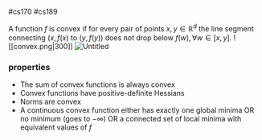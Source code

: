 #cs170 #cs189

A function $f$ is convex if for every pair of points $x, y \in \mathbb{R}^d$ the line segment connecting $(x, f(x)$ to $(y, f(y))$ does not drop below $f(w), \forall w \in [x, y]$.
![[convex.png|300]]
![Untitled](https://s3-us-west-2.amazonaws.com/secure.notion-static.com/84b3731f-7993-4589-b922-2540e0c74e6b/Untitled.png)

### properties
-   The sum of convex functions is always convex
-   Convex functions have positive-definite Hessians
-   Norms are convex
-   A continuous convex function either has exactly one global minima OR no minimum (goes to $-\infty$) OR a connected set of local minima with equivalent values of $f$